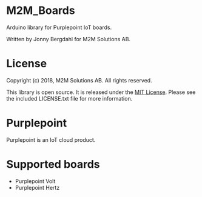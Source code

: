 # M2M_Boards

Arduino library for Purplepoint IoT boards.

Written by Jonny Bergdahl for M2M Solutions AB. 

# License

Copyright (c) 2018, M2M Solutions AB. All rights reserved.

This library is open source. It is released under the [MIT License](LICENSE.txt). 
Please see the included LICENSE.txt file for more information.

# Purplepoint

Purplepoint is an IoT cloud product.

# Supported boards

- Purplepoint Volt
- Purplepoint Hertz

